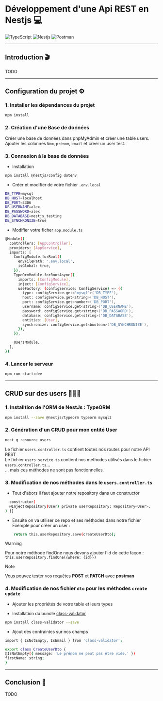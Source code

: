 # Développement d'une Api REST en Nestjs 💻
![TypeScript](https://img.shields.io/badge/TypeScript-007ACC?style=for-the-badge&logo=typescript&logoColor=white)
![Nestjs](https://img.shields.io/badge/nestjs-E0234E?style=for-the-badge&logo=nestjs&logoColor=white)
![Postman](https://img.shields.io/badge/Postman-FF6C37?style=for-the-badge&logo=Postman&logoColor=white)

--- 

## Introduction 🎬
TODO

---

## Configuration du projet ⚙️

### 1. Installer les dépendances du projet
```bash
npm install
```

### 2. Création d'une Base de données 
Créer une base de données dans phpMyAdmin et créer une table users.  
Ajouter les colonnes `Nom`, `prénom`, `email` et créer un user test. 

### 3. Connexion à la base de données
  - Installation
```bash
npm install @nestjs/config dotenv
```

  - Créer et modifier de votre fichier `.env.local`
```bash
DB_TYPE=mysql
DB_HOST=localhost
DB_PORT=3306
DB_USERNAME=alex
DB_PASSWORD=alex
DB_DATABASE=nestjs_testing
DB_SYNCHRONIZE=true
```

  - Modifier votre ficher `app.module.ts`
```bash
@Module({
  controllers: [AppController],
  providers: [AppService],
  imports: [
    ConfigModule.forRoot({
      envFilePath: '.env.local',
      isGlobal: true,
    }),
    TypeOrmModule.forRootAsync({
      imports: [ConfigModule],
      inject: [ConfigService],
      useFactory: (configService: ConfigService) => ({
        type: configService.get<'mysql'>('DB_TYPE'),
        host: configService.get<string>('DB_HOST'),
        port: configService.get<number>('DB_PORT'),
        username: configService.get<string>('DB_USERNAME'),
        password: configService.get<string>('DB_PASSWORD'),
        database: configService.get<string>('DB_DATABASE'),
        entities: [User],
        synchronize: configService.get<boolean>('DB_SYNCHRONIZE'),
      }),
    }),

    UsersModule,
  ],
})
```

### 4. Lancer le serveur
```bash
npm run start:dev
```

---

## CRUD sur des users 🧑🏼‍💼

### 1. Installtion de l'ORM de NestJs : TypeORM
```bash
npm install --save @nestjs/typeorm typeorm mysql2
```

### 2. Génération d'un CRUD pour mon entité User
```bash
nest g resource users
```  
Le fichier `users.controller.ts` contient toutes nos routes pour notre API REST  
Le fichier `users.service.ts` contient nos méthodes utilisés dans le fichier `users.controller.ts`...  
... mais ces méthodes ne sont pas fonctionnelles.

### 3. Modification de nos méthodes dans le `users.controller.ts`
  - Tout d'abors il faut ajouter notre repository dans un constructor  
```bash
  constructor(
  @InjectRepository(User) private userRepository: Repository<User>,
) {}
```

  - Ensuite on va utiliser ce repo et ses méthodes dans notre fichier  
  Exemple pour créer un user :  
```bash
    return this.userRepository.save(createUserDto);
``` 
  > [!WARNING]
  > Pour notre méthode findOne nous devons ajouter l'id de cette façon :  
  > `this.userRepository.findOne({where: {id}})`  

  > [!NOTE]
  > Vous pouvez tester vos requêtes **POST** et **PATCH** avec **postman**

### 4. Modification de nos fichier `dto` pour les méthodes `create` `update`
  - Ajouter les propriétés de votre table et leurs types

  - Installation du bundle [class-validator](https://github.com/typestack/class-validator)  
```bash
npm install class-validator --save
```

  - Ajout des contraintes sur nos champs
```bash
import { IsNotEmpty, IsEmail } from 'class-validator';  

export class CreateUserDto {
@IsNotEmpty({ message: 'Le prénom ne peut pas être vide.' })
firstName: string;
}
```

---

## Conclusion 📌
TODO